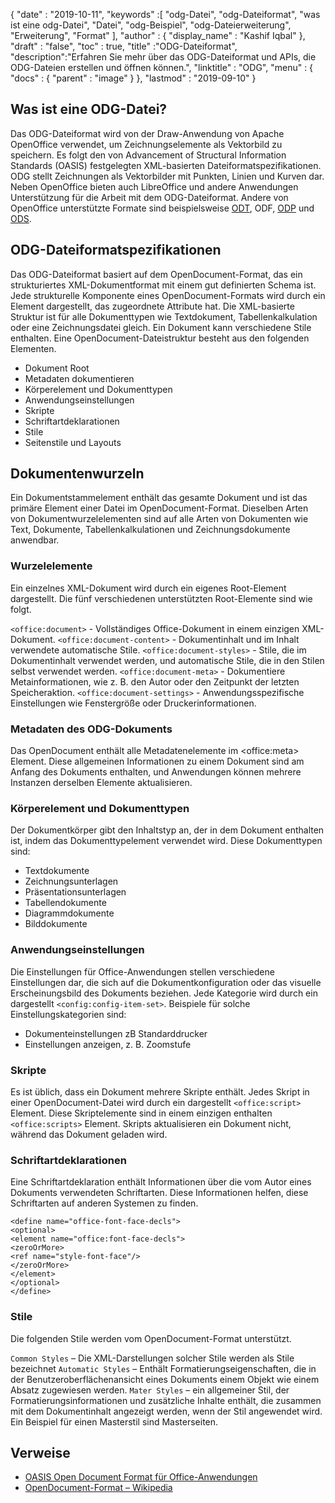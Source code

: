 {
  "date" : "2019-10-11",
  "keywords" :[ "odg-Datei", "odg-Dateiformat", "was ist eine odg-Datei", "Datei", "odg-Beispiel", "odg-Dateierweiterung", "Erweiterung", "Format" ],
  "author" : {
    "display_name" : "Kashif Iqbal"
},
  "draft" : "false",
  "toc" : true,
  "title" :"ODG-Dateiformat",
  "description":"Erfahren Sie mehr über das ODG-Dateiformat und APIs, die ODG-Dateien erstellen und öffnen können.",
  "linktitle" : "ODG",
  "menu" : {
    "docs" : {
      "parent" : "image"
}
},
  "lastmod" : "2019-09-10"
}

## Was ist eine ODG-Datei?

Das ODG-Dateiformat wird von der Draw-Anwendung von Apache OpenOffice verwendet, um Zeichnungselemente als Vektorbild zu speichern. Es folgt den von Advancement of Structural Information Standards (OASIS) festgelegten XML-basierten Dateiformatspezifikationen. ODG stellt Zeichnungen als Vektorbilder mit Punkten, Linien und Kurven dar. Neben OpenOffice bieten auch LibreOffice und andere Anwendungen Unterstützung für die Arbeit mit dem ODG-Dateiformat. Andere von OpenOffice unterstützte Formate sind beispielsweise [ODT](/de/word-processing/odt/), ODF, [ODP](/de/presentation/odp/) und [ODS](/de/spreadsheet/ods/).


## ODG-Dateiformatspezifikationen

Das ODG-Dateiformat basiert auf dem OpenDocument-Format, das ein strukturiertes XML-Dokumentformat mit einem gut definierten Schema ist.
Jede strukturelle Komponente eines OpenDocument-Formats wird durch ein Element dargestellt, das zugeordnete Attribute hat. Die XML-basierte Struktur ist für alle Dokumenttypen wie Textdokument, Tabellenkalkulation oder eine Zeichnungsdatei gleich. Ein Dokument kann verschiedene Stile enthalten. Eine OpenDocument-Dateistruktur besteht aus den folgenden Elementen.
* Dokument Root
* Metadaten dokumentieren
* Körperelement und Dokumenttypen
* Anwendungseinstellungen
* Skripte
* Schriftartdeklarationen
* Stile
* Seitenstile und Layouts

## Dokumentenwurzeln ##

Ein Dokumentstammelement enthält das gesamte Dokument und ist das primäre Element einer Datei im OpenDocument-Format. Dieselben Arten von Dokumentwurzelelementen sind auf alle Arten von Dokumenten wie Text, Dokumente, Tabellenkalkulationen und Zeichnungsdokumente anwendbar.

### Wurzelelemente ###
Ein einzelnes XML-Dokument wird durch ein eigenes Root-Element dargestellt. Die fünf verschiedenen unterstützten Root-Elemente sind wie folgt.

`<office:document>` - Vollständiges Office-Dokument in einem einzigen XML-Dokument.
`<office:document-content>` - Dokumentinhalt und im Inhalt verwendete automatische Stile.
`<office:document-styles>` - Stile, die im Dokumentinhalt verwendet werden, und automatische Stile, die in den Stilen selbst verwendet werden.
`<office:document-meta>` - Dokumentiere Metainformationen, wie z. B. den Autor oder den Zeitpunkt der letzten Speicheraktion.
`<office:document-settings>` - Anwendungsspezifische Einstellungen wie Fenstergröße oder Druckerinformationen.

### Metadaten des ODG-Dokuments ###
Das OpenDocument enthält alle Metadatenelemente im \<office:meta> Element. Diese allgemeinen Informationen zu einem Dokument sind am Anfang des Dokuments enthalten, und Anwendungen können mehrere Instanzen derselben Elemente aktualisieren.

### Körperelement und Dokumenttypen ###
Der Dokumentkörper gibt den Inhaltstyp an, der in dem Dokument enthalten ist, indem das Dokumenttypelement verwendet wird. Diese Dokumenttypen sind:
* Textdokumente
* Zeichnungsunterlagen
* Präsentationsunterlagen
* Tabellendokumente
* Diagrammdokumente
* Bilddokumente

### Anwendungseinstellungen ###
Die Einstellungen für Office-Anwendungen stellen verschiedene Einstellungen dar, die sich auf die Dokumentkonfiguration oder das visuelle Erscheinungsbild des Dokuments beziehen. Jede Kategorie wird durch ein dargestellt `<config:config-item-set>`. Beispiele für solche Einstellungskategorien sind:
* Dokumenteinstellungen zB Standarddrucker
* Einstellungen anzeigen, z. B. Zoomstufe

### Skripte ###
Es ist üblich, dass ein Dokument mehrere Skripte enthält. Jedes Skript in einer OpenDocument-Datei wird durch ein dargestellt `<office:script>` Element. Diese Skriptelemente sind in einem einzigen enthalten `<office:scripts>` Element. Skripts aktualisieren ein Dokument nicht, während das Dokument geladen wird.
### Schriftartdeklarationen ###

Eine Schriftartdeklaration enthält Informationen über die vom Autor eines Dokuments verwendeten Schriftarten. Diese Informationen helfen, diese Schriftarten auf anderen Systemen zu finden.
```
<define name="office-font-face-decls">
<optional>
<element name="office:font-face-decls">
<zeroOrMore>
<ref name="style-font-face"/>
</zeroOrMore>
</element>
</optional>
</define>
```
### Stile ###
Die folgenden Stile werden vom OpenDocument-Format unterstützt.

`Common Styles` – Die XML-Darstellungen solcher Stile werden als Stile bezeichnet
`Automatic Styles` – Enthält Formatierungseigenschaften, die in der Benutzeroberflächenansicht eines Dokuments einem Objekt wie einem Absatz zugewiesen werden.
`Mater Styles` – ein allgemeiner Stil, der Formatierungsinformationen und zusätzliche Inhalte enthält, die zusammen mit dem Dokumentinhalt angezeigt werden, wenn der Stil angewendet wird. Ein Beispiel für einen Masterstil sind Masterseiten.

## Verweise ##
* [OASIS Open Document Format für Office-Anwendungen](https://www.oasis-open.org/committees/tc_home.php?wg_abbrev=office)
* [OpenDocument-Format – Wikipedia](https://en.wikipedia.org/wiki/OpenDocument)


